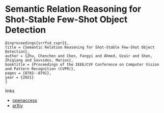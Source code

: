 # Semantic Relation Reasoning for Shot-Stable Few-Shot Object Detection

```
@inproceedings{srrfsd_cvpr21,
title = {Semantic Relation Reasoning for Shot-Stable Few-Shot Object Detection},
author = {Zhu, Chenchen and Chen, Fangyi and Ahmed, Uzair and Shen, Zhiqiang and Savvides, Marios},
booktitle = {Proceedings of the IEEE/CVF Conference on Computer Vision and Pattern Recognition (CVPR)},
pages = {8782--8791},
year = {2021}
}
```
links
- [openaccess](http://openaccess.thecvf.com//content/CVPR2021/html/Zhu_Semantic_Relation_Reasoning_for_Shot-Stable_Few-Shot_Object_Detection_CVPR_2021_paper.html)
- [arXiv](https://arxiv.org/abs/2103.01903)
